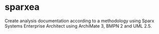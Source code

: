 # sparxea
Create analysis documentation according to a methodology using Sparx Systems Enterprise Architect using ArchiMate 3, BMPN 2 and UML 2.5.
